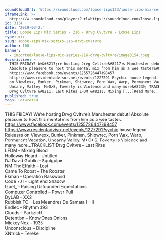 ```yaml
---
soundCloudUrl: 'https://soundcloud.com/loose-lips123/loose-lips-mix-series-216-drvg-cvltvre'
iframeLink: >-
  https://w.soundcloud.com/player/?url=https://soundcloud.com/loose-lips123/loose-lips-mix-series-216-drvg-cvltvre&color=00aabb&auto_play=false&hide_related=false&show_comments=true&show_user=true&show_reposts=false
id: 3154
date: '2019-03-21'
title: Loose Lips Mix Series - 216 - Drvg Cvltvre - Loose Lips
type: mix
slug: loose-lips-mix-series-216-drvg-cvltvre
author: 100
banner:
  - imported/loose-lips-mix-series-216-drvg-cvltvre/image3154.jpeg
description: >-
  THIS FRIDAY! We&#8217;re hosting Drvg Cvltvre&#8217;s Manchester debut!
  Absolute pleasure to host this mental mix from him as a wee taster&#8230;
  https://www.facebook.com/events/1255726447898457
  https://www.residentadvisor.net/events/1227291 Psychic house legend. Releases
  on Viewlexx, Bunker, Pinkman, Shipwrec, Porn Wax, Warp, Permanent Vacation,
  Uncanny Valley, M>O>S, Poverty is Violence and many more&#8230; TRACKLIST:
  Drvg Cvltvre &#8211; Last Rites LFDM &#8211; Mixing [...]Read More...
published: true
tags: Saturated
---
```

THIS FRIDAY! We’re hosting Drvg Cvltvre’s Manchester debut! Absolute pleasure to host this mental mix from him as a wee taster…https://www.facebook.com/events/1255726447898457  
https://www.residentadvisor.net/events/1227291Psychic house legend. Releases on Viewlexx, Bunker, Pinkman, Shipwrec, Porn Wax, Warp, Permanent Vacation, Uncanny Valley, M>O>S, Poverty is Violence and many more…TRACKLIST:Drvg Cvltvre – Last Rites  
LFDM – Mixing Blood  
Holloway Heard – Untitled  
DJ David Goblin – Squigpipe  
NM The Effaith – Lost  
Came To Roost – The Rooster  
Ekman – Operation Basswood  
Code 701 – Light And Shadow  
Izuel\_ – Raising Unfounded Expectations  
Computer Controlled – Power Pull  
DyLAB – XX2  
Rubbish TC – Les Meandres De Samara I – II  
Endlec – Rhythm 393  
Clouds – Parkzicht  
Detention – Know Ones Onions  
Mickey Nox – 1938  
Unconscious – Discipline  
XNtrick – Tereke
